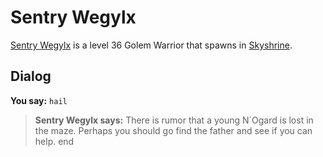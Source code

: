 # Sentry Wegylx



[Sentry Wegylx](/npc/114580) is a level 36 Golem Warrior that spawns in [Skyshrine](/zone/114).



## Dialog

**You say:** `hail`



>**Sentry Wegylx says:** There is rumor that a young N\`Ogard is lost in the maze. Perhaps you should go find the father and see if you can help.
end
